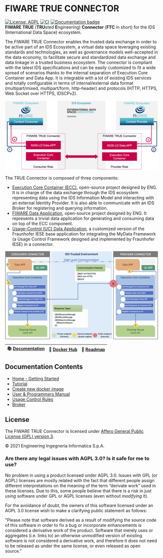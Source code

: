 # FIWARE TRUE CONNECTOR

[![License: AGPL](https://img.shields.io/github/license/Engineering-Research-and-Development/fiware-true-connector.svg)](https://opensource.org/licenses/AGPL-3.0)
[![CI](https://github.com/Engineering-Research-and-Development/true-connector-execution_core_container/workflows/ECC/badge.svg)](https://github.com/Engineering-Research-and-Development/true-connector-execution_core_container/actions/workflows/ECC.yml)
[![Documentation badge](https://readthedocs.org/projects/fiware-true-connector/badge/?version=latest)](https://fiware-true-connector.readthedocs.io/en/latest/)
<br/>
**FIWARE TRUE** (**TRU**sted **E**ngineering) **Connector** (**FTC** in short) for the IDS (International Data Space) ecosystem.

The FIWARE TRUE Connector enables the trusted data exchange in order to be active part of an IDS Ecosystem, a virtual data space leveraging existing standards and technologies, as well as governance models well-accepted in the data economy, to facilitate secure and standardized data exchange and data linkage in a trusted business ecosystem. The connector is compliant with the latest IDS specifications and can be easily customized to fit a wide spread of scenarios thanks to the internal separation of Execution Core Container and Data App. It is integrable with a lot of existing IDS services and totally configurable in terms of internal/external data format (multipart/mixed, multipart/form, http-header) and protocols (HTTP, HTTPS, Web Socket over HTTPS, IDSCPv2).

![FIWARE TRUE Connector Architecture Overview](docs/img/FTC_in_action.png?raw=true "FIWARE TRUE Connector Architecture Overview")

The TRUE Connector is composed of three components:

* [Execution Core Container (ECC)](https://github.com/Engineering-Research-and-Development/true-connector-execution_core_container), open-source project designed by ENG. It is in charge of the data exchange through the IDS ecosystem representing data using the IDS Information Model and interacting with an external Identity Provider. It is also able to communicate with an IDS Broker for registering and querying information.
* [FIWARE Data Application](https://github.com/Engineering-Research-and-Development/true-connector-fiware_data_app), open-source project designed by ENG. It represents a trivial data application for generating and consuming data on top of the ECC component.
* [Usage-Control (UC) Data Application](https://github.com/Engineering-Research-and-Development/true-connector-uc_data_app), a customized version of the Fraunhofer IESE base application for integrating the MyData Framework (a Usage Control Framework designed and implemented by Fraunhofer IESE) in a connector.

![FIWARE TRUE Connector Architecture](docs/img/TRUE_Connector_Architecture.png?raw=true "FIWARE TRUE Connector Architecture")

| :books: [Documentation](https://fiware-true-connector.readthedocs.io/en/latest/) | :whale: [Docker Hub](https://hub.docker.com/u/rdlabengpa) | :dart: [Roadmap](https://github.com/Engineering-Research-and-Development/fiware-true-connector/blob/master/roadmap.md) |
| -------------------------------------------------------------------------------- | --------------------------------------------------------- | ---------------------------------------------------------------------------------------------------------------------- |

## Documentation Contents

-   [Home - Getting Started](https://github.com/Engineering-Research-and-Development/fiware-true-connector/blob/master/docs/index.md)
-   [Tutorial](https://github.com/Engineering-Research-and-Development/fiware-true-connector/blob/master/docs/true_connector_tutorial.md)
-   [Create new docker image](https://github.com/Engineering-Research-and-Development/fiware-true-connector/blob/master/docs/docker_readme.md)
-   [User & Programmers Manual](https://github.com/Engineering-Research-and-Development/fiware-true-connector/blob/master/docs/user_and_programmers_manual.md)
-   [Usage Control Rules](https://github.com/Engineering-Research-and-Development/fiware-true-connector/blob/master/docs/usage_control_rules.md)
-   [Broker](https://github.com/Engineering-Research-and-Development/fiware-true-connector/blob/master/docs/broker.md)
## License

The FIWARE TRUE Connector is licensed under [Affero General Public License (GPL) version 3](./LICENSE).

© 2021 Engineering Ingegneria Informatica S.p.A.


### Are there any legal issues with AGPL 3.0? Is it safe for me to use?

No problem in using a product licensed under AGPL 3.0. Issues with GPL (or AGPL) licenses are mostly related with the
fact that different people assign different interpretations on the meaning of the term “derivate work” used in these
licenses. Due to this, some people believe that there is a risk in just _using_ software under GPL or AGPL licenses
(even without _modifying_ it).

For the avoidance of doubt, the owners of this software licensed under an AGPL 3.0 license wish to make a clarifying
public statement as follows:

"Please note that software derived as a result of modifying the source code of this software in order to fix a bug or
incorporate enhancements is considered a derivative work of the product. Software that merely uses or aggregates (i.e.
links to) an otherwise unmodified version of existing software is not considered a derivative work, and therefore it
does not need to be released as under the same license, or even released as open source."
